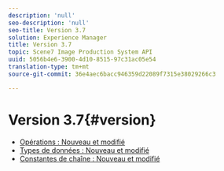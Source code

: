 ```yaml
---
description: 'null'
seo-description: 'null'
seo-title: Version 3.7
solution: Experience Manager
title: Version 3.7
topic: Scene7 Image Production System API
uuid: 5056b4e6-3900-4d10-8515-97c31ac05e54
translation-type: tm+mt
source-git-commit: 36e4aec6bacc946359d22089f7315e38029266c3

---
```



# Version 3.7{#version}

* [Opérations : Nouveau et modifié](r-3-7-operations.md)
* [Types de données : Nouveau et modifié](r-3-7-types.md)
* [Constantes de chaîne : Nouveau et modifié](r-3-7-string-constants.md)
